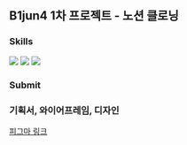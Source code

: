 ## B1jun4 1차 프로젝트 - 노션 클로닝

### Skills
<p>
  <img src="https://img.shields.io/badge/javascript-F7DF1E?style=for-the-badge&logo=javascript&logoColor=white"/>
  <img src="https://img.shields.io/badge/CSS3-1572B6?style=for-the-badge&logo=CSS3&logoColor=white"/>
  <img src="https://img.shields.io/badge/HTML5-E34F26?style=for-the-badge&logo=HTML5&logoColor=white"/>
</p>

### Submit
<h3>기획서, 와이어프레임, 디자인</h3>
<a href="https://www.figma.com/design/SU3j22MRALRHwm202kX4FD/Figma-of-B1%EC%A0%844-1%EC%B0%A8%ED%94%84%EB%A1%9C%EC%A0%9D%ED%8A%B8-?node-id=0-1&t=AcfGSN5cRM1q7lpX-1">피그마 링크</a>
